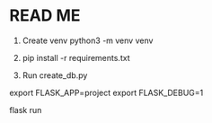 # READ ME

1. Create venv
python3 -m venv venv

2. pip install -r requirements.txt

3. Run create_db.py

export FLASK_APP=project
export FLASK_DEBUG=1

flask run

